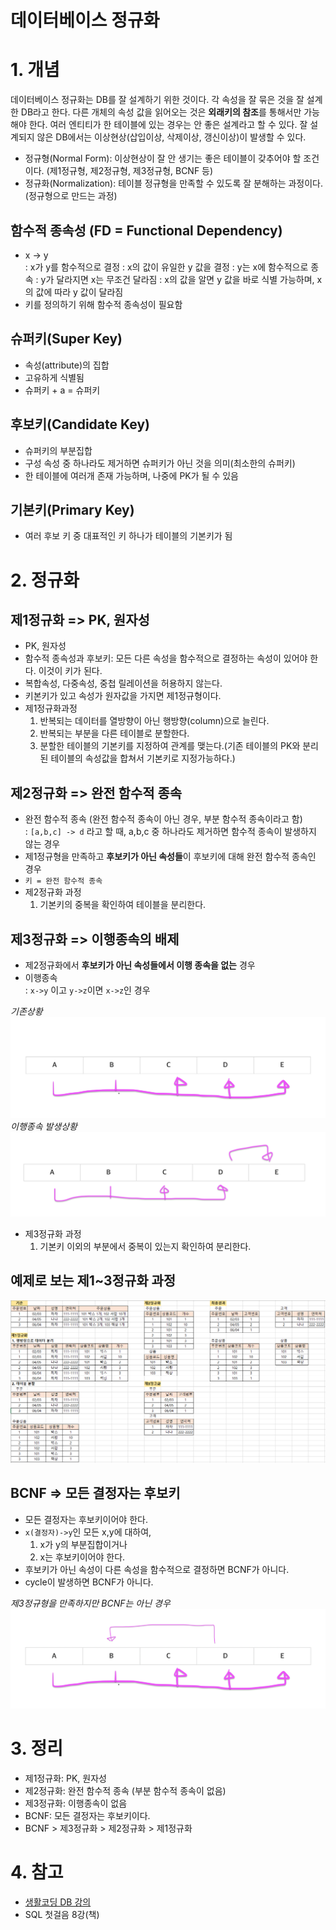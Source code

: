  # 데이터베이스 정규화
 
 # 1. 개념
 
 데이터베이스 정규화는 DB를 잘 설계하기 위한 것이다. 각 속성을 잘 묶은 것을 잘 설계한 DB라고 한다. 다른 개체의 속성 값을 읽어오는 것은 **외래키의 참조**를 통해서만 가능해야 한다. 여러 엔티티가 한
 테이블에 있는 경우는 안 좋은 설계라고 할 수 있다. 잘 설계되지 않은 DB에서는 이상현상(삽입이상, 삭제이상, 갱신이상)이 발생할 수 있다.
 
 - 정규형(Normal Form): 이상현상이 잘 안 생기는 좋은 테이블이 갖추어야 할 조건이다. (제1정규형, 제2정규형, 제3정규형, BCNF 등)
 - 정규화(Normalization): 테이블 정규형을 만족할 수 있도록 잘 분해하는 과정이다. (정규형으로 만드는 과정)
 
 ## 함수적 종속성 (FD = Functional Dependency)
 
 - x -> y   
   : x가 y를 함수적으로 결정
   : x의 값이 유일한 y 값을 결정
   : y는 x에 함수적으로 종속
   : y가 달라지면 x는 무조건 달라짐
   : x의 값을 알면 y 값을 바로 식별 가능하며, x의 값에 따라 y 값이 달라짐
 - 키를 정의하기 위해 함수적 종속성이 필요함
 
 ## 슈퍼키(Super Key)
 
 - 속성(attribute)의 집합
 - 고유하게 식별됨
 - 슈퍼키 + a = 슈퍼키
 
 ## 후보키(Candidate Key)
 
 - 슈퍼키의 부분집합
 - 구성 속성 중 하나라도 제거하면 슈퍼키가 아닌 것을 의미(최소한의 슈퍼키)
 - 한 테이블에 여러개 존재 가능하며, 나중에 PK가 될 수 있음
 
 ## 기본키(Primary Key)
 
 - 여러 후보 키 중 대표적인 키 하나가 테이블의 기본키가 됨
 
 # 2. 정규화
 
 ## 제1정규화 => PK, 원자성
 
 - PK, 원자성
 - 함수적 종속성과 후보키: 모든 다른 속성을 함수적으로 결정하는 속성이 있어야 한다. 이것이 키가 된다.
 - 복합속성, 다중속성, 중첩 릴레이션을 허용하지 않는다.
 - 키본키가 있고 속성가 원자값을 가지면 제1정규형이다.
 - 제1정규화과정
   1. 반복되는 데이터를 열방향이 아닌 행방향(column)으로 늘린다.
   2. 반복되는 부분을 다른 테이블로 분할한다.
   3. 분할한 테이블의 기본키를 지정하여 관계를 맺는다.(기존 테이블의 PK와 분리된 테이블의 속성값을 합쳐서 기본키로 지정가능하다.) 
 
 ## 제2정규화 => 완전 함수적 종속 
 
 - 완전 함수적 종속 (완전 함수적 종속이 아닌 경우, 부분 함수적 종속이라고 함)   
   : `[a,b,c] -> d` 라고 할 때, a,b,c 중 하나라도 제거하면 함수적 종속이 발생하지 않는 경우
 - 제1정규형을 만족하고 **후보키가 아닌 속성들**이 후보키에 대해 완전 함수적 종속인 경우
 - `키 = 완전 함수적 종속`
 - 제2정규화 과정
   1. 기본키의 중복을 확인하여 테이블을 분리한다.
 
 ## 제3정규화 => 이행종속의 배제 
 
 - 제2정규화에서 **후보키가 아닌 속성들에서 이행 종속을 없는** 경우
 - 이행종속   
   : `x->y` 이고 `y->z`이면 `x->z`인 경우
 
 *기존상황*
 ![기존](./images/2021-04-21-DB정규화/기존.png)
 *이행종속 발생상황*
 ![이행종속발생상황](./images/2021-04-21-DB정규화/이행종속상황.png)
 
 - 제3정규화 과정
   1. 기본키 이외의 부분에서 중복이 있는지 확인하여 분리한다.
   
 
 ## 예제로 보는 제1~3정규화 과정
 
 ![정규화예시](./images/2021-04-21-DB정규화/정규화예시.PNG)
 
 ## BCNF => 모든 결정자는 후보키
 
 - 모든 결정자는 후보키이어야 한다.
 - `x(결정자)->y`인 모든 x,y에 대하여,
   1. x가 y의 부분집합이거나
   2. x는 후보키이어야 한다.
 - 후보키가 아닌 속성이 다른 속성을 함수적으로 결정하면 BCNF가 아니다.
 - cycle이 발생하면 BCNF가 아니다.
 
 *제3정규형을 만족하지만 BCNF는 아닌 경우*
 ![제3정규형이나 BCNF는 아닌 경우](./images/2021-04-21-DB정규화/제3정규형이나BCNF아닌경우.png)
 
 # 3. 정리 
 
 - 제1정규화: PK, 원자성
 - 제2정규화: 완전 함수적 종속 (부분 함수적 종속이 없음)
 - 제3정규화: 이행종속이 없음
 - BCNF: 모든 결정자는 후보키이다.
 - BCNF > 제3정규화 > 제2정규화 > 제1정규화
 # 4. 참고 
 
 - [생활코딩 DB 강의](https://www.opentutorials.org/course/1555/8765)
 - SQL 첫걸음 8강(책)